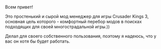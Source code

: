Всем привет! 

Это простенький и сырой мод менеджер для игры Crusader Kings 3, основная цель которого - комфортный перебор модов в поисках подходящих для своей многострадальной игры.))

Делал для своего собственного пользования, поэтому я надеюсь, что у вас он хотя бы будет работать.
